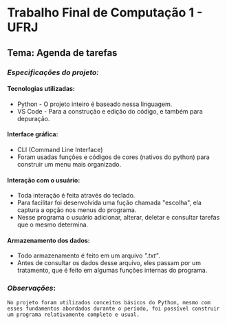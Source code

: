# Trabalho Final de Computação 1 - UFRJ
## Tema: Agenda de tarefas

### *Especificações do projeto:*

#### Tecnologias utilizadas:
 - Python - O projeto inteiro é baseado nessa linguagem.
 - VS Code - Para a construção e edição do código, e também para depuração.

#### Interface gráfica:
 - CLI (Command Line Interface)
 - Foram usadas funções e códigos de cores (nativos do python) para construir um menu mais organizado.

#### Interação com o usuário:
 - Toda interação é feita através do teclado.
 - Para facilitar foi desenvolvida uma fução chamada "escolha", ela captura a opção nos menus do programa.
 - Nesse programa o usuário adicionar, alterar, deletar e consultar tarefas que o mesmo determina.

#### Armazenamento dos dados:
 - Todo armazenamento é feito em um arquivo _".txt"_.
 - Antes de consultar os dados desse arquivo, eles passam por um tratamento, que é feito em algumas funções internas do programa.

### *Observações*:
    No projeto foram utilizados conceitos básicos do Python, mesmo com esses fundamentos abordados durante o período, foi possível construir um programa relativamente completo e usual.